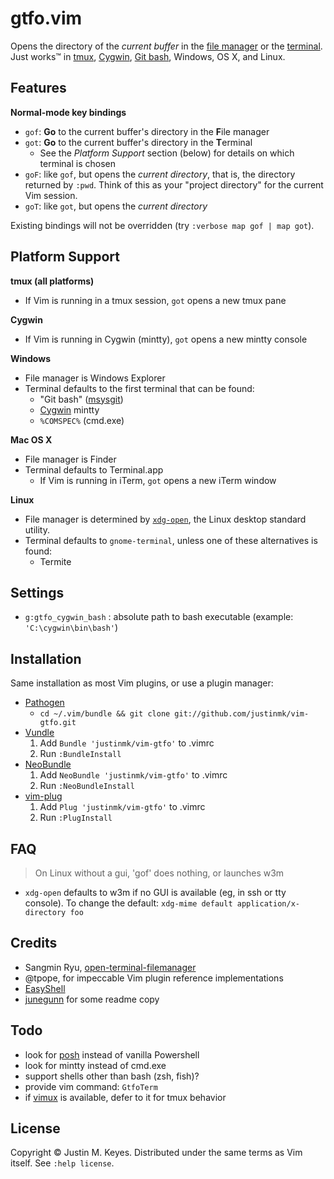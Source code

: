 # gtfo.vim

Opens the directory of the *current buffer* in the [file manager](http://en.wikipedia.org/wiki/File_manager#Examples) 
or the [terminal](http://en.wikipedia.org/wiki/Terminal_emulator).
Just works™ in [tmux](http://tmux.sourceforge.net/), [Cygwin](http://www.cygwin.com/), 
[Git bash](http://msysgit.github.io/), Windows, OS X, and Linux.

## Features

**Normal-mode key bindings**
* `gof`: **Go** to the current buffer's directory in the **F**ile manager 
* `got`: **Go** to the current buffer's directory in the **T**erminal
  * See the *Platform Support* section (below) for details on which terminal is chosen
* `goF`: like `gof`, but opens the *current directory*, that is, the directory
  returned by `:pwd`. Think of this as your "project directory" for the current
  Vim session.
* `goT`: like `got`, but opens the *current directory*

Existing bindings will not be overridden (try `:verbose map gof | map got`).

## Platform Support

**tmux (all platforms)**
* If Vim is running in a tmux session, `got` opens a new tmux pane

**Cygwin**
* If Vim is running in Cygwin (mintty), `got` opens a new mintty console

**Windows**
* File manager is Windows Explorer
* Terminal defaults to the first terminal that can be found:
  * "Git bash" ([msysgit](http://msysgit.github.io/))
  * [Cygwin](http://www.cygwin.org) mintty
  * `%COMSPEC%` (cmd.exe)

**Mac OS X**
* File manager is Finder
* Terminal defaults to Terminal.app
  * If Vim is running in iTerm, `got` opens a new iTerm window

**Linux**
* File manager is determined by [`xdg-open`](http://portland.freedesktop.org/xdg-utils-1.0/xdg-open.html), 
  the Linux desktop standard utility.
* Terminal defaults to `gnome-terminal`, unless one of these alternatives is found:
  * Termite

## Settings

* `g:gtfo_cygwin_bash` : absolute path to bash executable 
  (example: `'C:\cygwin\bin\bash'`)

## Installation

Same installation as most Vim plugins, or use a plugin manager:

- [Pathogen](https://github.com/tpope/vim-pathogen)
  - `cd ~/.vim/bundle && git clone git://github.com/justinmk/vim-gtfo.git`
- [Vundle](https://github.com/gmarik/vundle)
  1. Add `Bundle 'justinmk/vim-gtfo'` to .vimrc
  2. Run `:BundleInstall`
- [NeoBundle](https://github.com/Shougo/neobundle.vim)
  1. Add `NeoBundle 'justinmk/vim-gtfo'` to .vimrc
  2. Run `:NeoBundleInstall`
- [vim-plug](https://github.com/junegunn/vim-plug)
  1. Add `Plug 'justinmk/vim-gtfo'` to .vimrc
  2. Run `:PlugInstall`

## FAQ

> On Linux without a gui, 'gof' does nothing, or launches w3m

* `xdg-open` defaults to w3m if no GUI is available (eg, in ssh or tty console).
  To change the default: `xdg-mime default application/x-directory foo`

## Credits

* Sangmin Ryu, [open-terminal-filemanager](http://www.vim.org/scripts/script.php?script_id=2896)
* @tpope, for impeccable Vim plugin reference implementations
* [EasyShell](http://marketplace.eclipse.org/node/974#.Ui1kc2R273E)
* [junegunn](https://github.com/junegunn) for some readme copy

## Todo

* look for [posh](https://github.com/dahlbyk/posh-git) instead of vanilla Powershell
* look for mintty instead of cmd.exe
* support shells other than bash (zsh, fish)?
* provide vim command: `GtfoTerm`
* if [vimux](https://github.com/benmills/vimux) is available, defer to it for tmux behavior

## License

Copyright © Justin M. Keyes. Distributed under the same terms as Vim itself.
See `:help license`.


